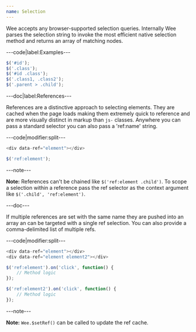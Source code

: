 ```yaml
---
name: Selection
---
```


Wee accepts any browser-supported selection queries. Internally Wee parses the selection string to invoke the most efficient native selection method and returns an array of matching nodes.

---code|label:Examples---

```javascript
$('#id');
$('.class');
$('#id .class');
$('.class1, .class2');
$('.parent > .child');
```

---doc|label:References---

References are a distinctive approach to selecting elements. They are cached when the page loads making them extremely quick to reference and are more visually distinct in markup than `js-` classes. Anywhere you can pass a standard selector you can also pass a 'ref:name' string.

---code|modifier:split---

```javascript
<div data-ref="element"></div>
```

```javascript
$('ref:element');
```

---note---

**Note:** References can't be chained like `$('ref:element .child')`. To scope a selection within a reference pass the ref selector as the context argument like `$('.child', 'ref:element')`.

---doc---

If multiple references are set with the same name they are pushed into an array an can be targeted with a single ref selection. You can also provide a comma-delimited list of multiple refs.

---code|modifier:split---

```javascript
<div data-ref="element"></div>
<div data-ref="element element2"></div>
```

```javascript
$('ref:element').on('click', function() {
	// Method logic
});

$('ref:element2').on('click', function() {
	// Method logic
});
```

---note---

**Note:** `Wee.$setRef()` can be called to update the ref cache.